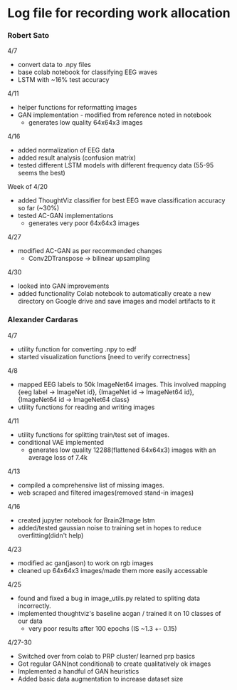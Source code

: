 # Log file for recording work allocation

### Robert Sato
4/7
- convert data to .npy files
- base colab notebook for classifying EEG waves
- LSTM with ~16% test accuracy

4/11
- helper functions for reformatting images
- GAN implementation - modified from reference noted in notebook
    - generates low quality 64x64x3 images

4/16
- added normalization of EEG data
- added result analysis (confusion matrix)
- tested different LSTM models with different frequency data (55-95 seems the best)

Week of 4/20
- added ThoughtViz classifier for best EEG wave classification accuracy so far (~30%)
- tested AC-GAN implementations
    - generates very poor 64x64x3 images

4/27
- modified AC-GAN as per recommended changes
    - Conv2DTranspose -> bilinear upsampling

4/30
- looked into GAN improvements
- added functionality Colab notebook to automatically create a new directory on Google drive and save images and model artifacts to it

### Alexander Cardaras
4/7
- utility function for converting .npy to edf
- started visualization functions [need to verify correctness]

4/8
- mapped EEG labels to 50k ImageNet64 images. This involved mapping {eeg label -> ImageNet id}, {ImageNet id ->  ImageNet64 id}, {ImageNet64 id -> ImageNet64 class}
- utility functions for reading and writing images

4/11
- utility functions for splitting train/test set of images.
- conditional VAE implemented
    - generates low quality 12288(flattened 64x64x3) images with an average loss of 7.4k

4/13
- compiled a comprehensive list of missing images.
- web scraped and filtered images(removed stand-in images)

4/16
- created jupyter notebook for Brain2Image lstm
- added/tested gaussian noise to training set in hopes to reduce overfitting(didn't help) 

4/23
- modified ac gan(jason) to work on rgb images
- cleaned up 64x64x3 images/made them more easily accessable

4/25
- found and fixed a bug in image_utils.py related to spliting data incorrectly.
- implemented thoughtviz's baseline acgan / trained it on 10 classes of our data
    - very poor results after 100 epochs (IS ~1.3 +- 0.15)

4/27-30
- Switched over from colab to PRP cluster/ learned prp basics
- Got regular GAN(not conditional) to create qualitatively ok images
- Implemented a handful of GAN heuristics
- Added basic data augmentation to increase dataset size
